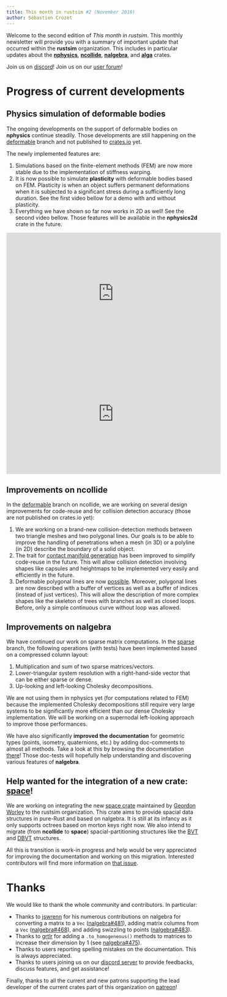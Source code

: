 ```yaml
---
title: This month in rustsim #2 (November 2018)
author: Sébastien Crozet
---
```


Welcome to the second edition of _This month in rustsim_. This monthly newsletter will provide you with a
summary of important update that occurred within the **rustsim** organization. This includes in particular updates about
the [**nphysics**](https://nphysics.org), [**ncollide**](https://ncollide.org), [**nalgebra**](https://nalgebra.org),
and [**alga**](https://github.com/rustsim/alga) crates.

<!--truncate-->

Join us on [discord](https://discord.gg/vt9DJSW)!
Join us on our [user forum](https://discourse.nphysics.org )!

# Progress of current developments
## Physics simulation of deformable bodies
The ongoing developments on the support of deformable bodies on **nphysics** continue steadily.
Those developments are still happening on the [deformable](https://github.com/rustsim/nphysics/tree/deformable) branch and
not published to [crates.io](https://crates.io) yet.

The newly implemented features are:

1. Simulations based on the finite-element methods (FEM) are now more stable due to the implementation of stiffness warping.
2. It is now possible to simulate **plasticity** with deformable bodies based on FEM. Plasticity is when an object suffers
   permanent deformations when it is subjected to a significant stress during a sufficiently long duration. See the first
   video bellow for a demo with and without plasticity.
3. Everything we have shown so far now works in 2D as well! See the second video bellow. Those features will be available in
   the **nphysics2d** crate in the future.

<center>
<iframe width="560" height="315" src="https://www.youtube.com/embed/Qd1sxFG-2p0" frameborder="0" allow="accelerometer; autoplay; encrypted-media; gyroscope; picture-in-picture" allowfullscreen></iframe>
<iframe width="560" height="315" src="https://www.youtube.com/embed/DRZccIrPppM" frameborder="0" allow="accelerometer; autoplay; encrypted-media; gyroscope; picture-in-picture" allowfullscreen></iframe>
</center>

## Improvements on ncollide
In the [deformable](https://github.com/rustsim/ncollide/tree/deformable) branch on ncollide, we are working on several
design improvements for code-reuse and for collision detection accuracy (those are not published on crates.io yet):

1. We are working on a brand-new collision-detection methods between two triangle meshes and two polygonal lines. Our
   goals is to be able to improve the handling of penetrations when a mesh (in 3D) or a polyline (in 2D) describe the
   boundary of a solid object.
2. The trait for [contact manifold generation](https://github.com/rustsim/ncollide/blob/deformable/src/pipeline/narrow_phase/contact_generator/contact_manifold_generator.rs#L14-L26) 
   has been improved to simplify code-reuse in the future. This will allow collision detection
   involving shapes like capsules and heightmaps to be implemented very easily and efficiently in the future.
3. Deformable polygonal lines are now [possible](https://github.com/rustsim/ncollide/blob/deformable/src/shape/polyline.rs#L477).
   Moreover, polygonal lines are now described with a buffer of vertices as well as a buffer of indices (instead of just vertices). This will allow the
   description of more complex shapes like the skeleton of trees with branches as well as closed loops. Before, only a simple continuous curve without
   loop was allowed.
   
## Improvements on nalgebra
We have continued our work on sparse matrix computations. In the
[sparse](https://github.com/rustsim/nalgebra/tree/sparse) branch, the following
operations (with tests) have been implemented based on a compressed column layout:

1. Multiplication and sum of two sparse matrices/vectors.
2. Lower-triangular system resolution with a right-hand-side vector that can be either sparse or dense.
3. Up-looking and left-looking Cholesky decompositions.

We are not using them in nphysics yet (for computations related to FEM) because the implemented Cholesky decompositions
still require very large systems to be significantly more efficient than our dense Cholesky implementation. We will be working on a
supernodal left-looking approach to improve those performances.

We have also significantly **improved the documentation** for geometric types (points, isometry, quaternions, etc.) by adding
doc-comments to almost all methods. Take a look at this by browsing the documentation [there](https://www.nalgebra.org/rustdoc/nalgebra/geometry/index.html)!
Those doc-tests will hopefully help understanding and discovering various features of **nalgebra**.


## Help wanted for the integration of a new crate: [space](https://github.com/vadixidav/space)!

We are working on integrating the new [space crate](https://github.com/vadixidav/space) maintained by [Geordon Worley](https://github.com/vadixidav)
to the rustsim organization. This crate aims to provide spacial data structures in pure-Rust and based on nalgebra. It is still at its
infancy as it only supports octrees based on morton keys right now. We also intend to migrate (from **ncollide** to **space**) spacial-partitioning structures like 
the [BVT](https://www.ncollide.org/rustdoc/ncollide3d/partitioning/struct.BVT.html) and [DBVT](https://www.ncollide.org/rustdoc/ncollide3d/partitioning/struct.DBVT.html) structures.

All this is transition is work-in progress and help would be very appreciated for improving the documentation and working
on this migration. Interested contributors will find more information on [that issue](https://github.com/vadixidav/space/issues/22).


# Thanks
We would like to thank the whole community and contributors. In particular:
* Thanks to [jswrenn](https://github.com/jswrenn) for his numerous contributions on nalgebra for converting a matrix to a `Vec` ([nalgebra#481](https://github.com/rustsim/nalgebra/pull/481)), adding matrix columns from a `Vec` ([nalgebra#468](https://github.com/rustsim/nalgebra/pull/468)), and adding swizzling to points ([nalgebra#483](https://github.com/rustsim/nalgebra/pull/483)).
* Thanks to [grtlr](https://github.com/grtlr) for adding a `.to_homogeneous()` methods to matrices to increase their dimension by 1 (see [nalgebra#475](https://github.com/rustsim/nalgebra/pull/475)).
* Thanks to users reporting spelling mistakes on the documentation. This is always appreciated.
* Thanks to users joining us on our [discord server](https://discord.gg/vt9DJSW) to provide feedbacks, discuss features, and get assistance!

Finally, thanks to all the current and new patrons supporting the lead developer of the current crates part of this organization on [patreon](http://patreon.com/sebcrozet)!